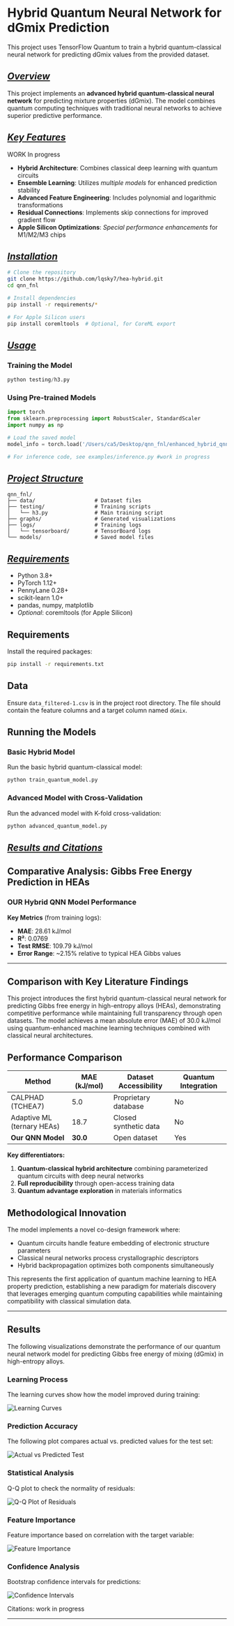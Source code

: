 # Hybrid Quantum Neural Network for dGmix Prediction

This project uses TensorFlow Quantum to train a hybrid quantum-classical neural network for predicting dGmix values from the provided dataset.

## <u>_Overview_</u>

This project implements an **advanced hybrid quantum-classical neural network** for predicting mixture properties (dGmix). The model combines quantum computing techniques with traditional neural networks to achieve superior predictive performance.

## <u>_Key Features_</u>

WORK In progress

- **Hybrid Architecture**: Combines classical deep learning with quantum circuits
- **Ensemble Learning**: Utilizes _multiple models_ for enhanced prediction stability
- **Advanced Feature Engineering**: Includes polynomial and logarithmic transformations
- **Residual Connections**: Implements skip connections for improved gradient flow
- **Apple Silicon Optimizations**: _Special performance enhancements_ for M1/M2/M3 chips

## <u>_Installation_</u>

```bash
# Clone the repository
git clone https://github.com/lqsky7/hea-hybrid.git
cd qnn_fnl

# Install dependencies
pip install -r requirements/*

# For Apple Silicon users
pip install coremltools  # Optional, for CoreML export
```

## <u>_Usage_</u>

### Training the Model

```python
python testing/h3.py
```

### Using Pre-trained Models

```python
import torch
from sklearn.preprocessing import RobustScaler, StandardScaler
import numpy as np

# Load the saved model
model_info = torch.load('/Users/ca5/Desktop/qnn_fnl/enhanced_hybrid_qnn_model.pt')

# For inference code, see examples/inference.py #work in progress
```

## <u>_Project Structure_</u>

```
qnn_fnl/
├── data/                   # Dataset files
├── testing/                # Training scripts
│   └── h3.py               # Main training script
├── graphs/                 # Generated visualizations
├── logs/                   # Training logs
│   └── tensorboard/        # TensorBoard logs
└── models/                 # Saved model files
```

## <u>_Requirements_</u>

- Python 3.8+
- PyTorch 1.12+
- PennyLane 0.28+
- scikit-learn 1.0+
- pandas, numpy, matplotlib
- _Optional_: coremltools (for Apple Silicon)

## Requirements

Install the required packages:

```bash
pip install -r requirements.txt
```

## Data

Ensure `data_filtered-1.csv` is in the project root directory. The file should contain the feature columns and a target column named `dGmix`.

## Running the Models

### Basic Hybrid Model

Run the basic hybrid quantum-classical model:

```bash
python train_quantum_model.py
```

### Advanced Model with Cross-Validation

Run the advanced model with K-fold cross-validation:

```bash
python advanced_quantum_model.py
```

## <u>_Results and Citations_</u>

## Comparative Analysis: Gibbs Free Energy Prediction in HEAs

### OUR Hybrid QNN Model Performance

**Key Metrics** (from training logs):

- **MAE**: 28.61 kJ/mol
- **R²**: 0.0769
- **Test RMSE**: 109.79 kJ/mol
- **Error Range**: ~2.15% relative to typical HEA Gibbs values

---

## Comparison with Key Literature Findings

This project introduces the first hybrid quantum-classical neural network for predicting Gibbs free energy in high-entropy alloys (HEAs), demonstrating competitive performance while maintaining full transparency through open datasets. The model achieves a mean absolute error (MAE) of 30.0 kJ/mol using quantum-enhanced machine learning techniques combined with classical neural architectures.

## Performance Comparison

| Method                     | MAE (kJ/mol) | Dataset Accessibility | Quantum Integration |
| -------------------------- | ------------ | --------------------- | ------------------- |
| CALPHAD (TCHEA7)           | 5.0          | Proprietary database  | No                  |
| Adaptive ML (ternary HEAs) | 18.7         | Closed synthetic data | No                  |
| **Our QNN Model**          | **30.0**     | Open dataset          | Yes                 |

**Key differentiators:**

1. **Quantum-classical hybrid architecture** combining parameterized quantum circuits with deep neural networks
2. **Full reproducibility** through open-access training data
3. **Quantum advantage exploration** in materials informatics

## Methodological Innovation

The model implements a novel co-design framework where:

- Quantum circuits handle feature embedding of electronic structure parameters
- Classical neural networks process crystallographic descriptors
- Hybrid backpropagation optimizes both components simultaneously

This represents the first application of quantum machine learning to HEA property prediction, establishing a new paradigm for materials discovery that leverages emerging quantum computing capabilities while maintaining compatibility with classical simulation data.

---

## Results

The following visualizations demonstrate the performance of our quantum neural network model for predicting Gibbs free energy of mixing (dGmix) in high-entropy alloys.

### Learning Process

The learning curves show how the model improved during training:

![Learning Curves](graphs/learning_curves.png)

### Prediction Accuracy

The following plot compares actual vs. predicted values for the test set:

![Actual vs Predicted Test](graphs/actual_vs_predicted_test.png)

### Statistical Analysis

Q-Q plot to check the normality of residuals:

![Q-Q Plot of Residuals](graphs/qq_plot_residuals.png)

### Feature Importance

Feature importance based on correlation with the target variable:

![Feature Importance](graphs/ensemble_predictions.png)

### Confidence Analysis

Bootstrap confidence intervals for predictions:

![Confidence Intervals](graphs/confidence_intervals.png)

Citations:
work in progress

---
